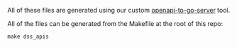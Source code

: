 All of these files are generated using our custom
[openapi-to-go-server](../../interfaces/openapi-to-go-server) tool.

All of the files can be generated from the Makefile at the root of this repo:

`make dss_apis`
